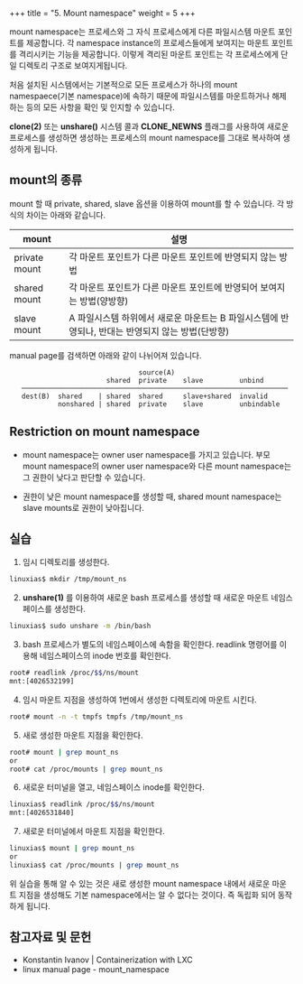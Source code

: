 +++
title = "5. Mount namespace"
weight = 5
+++

mount namespace는 프로세스와 그 자식 프로세스에게 다른 파일시스템 마운트 포인트를 제공합니다. 각 namespace instance의 프로세스들에게 보여지는 마운트 포인트를 격리시키는 기능을 제공합니다. 이렇게 격리된 마운트 포인트는 각 프로세스에게 단일 디렉토리 구조로 보여지게됩니다.

처음 설치된 시스템에서는 기본적으로 모든 프로세스가 하나의 mount namespaece(기본 namespace)에 속하기 때문에 파일시스템를 마운트하거나 해제하는 등의 모든 사항을 확인 및 인지할 수 있습니다.

**clone(2)** 또는 **unshare()** 시스템 콜과 **CLONE_NEWNS** 플래그를 사용하여 새로운 프로세스를 생성하면 생성하는 프로세스의 mount namespace를 그대로 복사하여 생성하게 됩니다.

## mount의 종류
mount 할 때 private, shared, slave 옵션을 이용하여 mount를 할 수 있습니다. 각 방식의 차이는 아래와 같습니다.

|mount|설명|
|---|---|
|private mount| 각 마운트 포인트가 다른 마운트 포인트에 반영되지 않는 방법|
|shared mount| 각 마운트 포인트가 다른 마운트 포인트에 반영되어 보여지는 방법(양방향)|
|slave mount| A 파일시스템 하위에서 새로운 마운트는 B 파일시스템에 반영되나, 반대는 반영되지 않는 방법(단방향)|

manual page를 검색하면 아래와 같이 나뉘어져 있습니다.


                                    source(A)
                            shared  private    slave         unbind
       ──────────────────────────────────────────────────────────────────
       dest(B)  shared    | shared  shared     slave+shared  invalid
                nonshared | shared  private    slave         unbindable

## Restriction on mount namespace

- mount namespace는 owner user namespace를 가지고 있습니다. 부모 mount namespace의 owner user namespace와 다른 mount namespace는 그 권한이 낮다고 판단할 수 있습니다.

- 권한이 낮은 mount namespace를 생성할 때, shared mount namespace는 slave mounts로 권한이 낮아집니다. 


## 실습


1. 임시 디렉토리를 생성한다. 
```bash
linuxias$ mkdir /tmp/mount_ns
```

2. **unshare(1)** 를 이용하여 새로운 bash 프로세스를 생성할 때 새로운 마운트 네임스페이스를 생성한다.
```bash
linuxias$ sudo unshare -m /bin/bash
```

3. bash 프로세스가 별도의 네임스페이스에 속함을 확인한다. readlink 명령어를 이용해 네임스페이스의 inode 번호를 확인한다.
```bash
root# readlink /proc/$$/ns/mount
mnt:[4026532199]
```

4. 임시 마운트 지점을 생성하여 1번에서 생성한 디렉토리에 마운트 시킨다.
```bash
root# mount -n -t tmpfs tmpfs /tmp/mount_ns
```

5. 새로 생성한 마운트 지점을 확인한다.
```bash
root# mount | grep mount_ns
or
root# cat /proc/mounts | grep mount_ns
```

6. 새로운 터미널을 열고, 네임스페이스 inode를 확인한다.
```bash
linuxias$ readlink /proc/$$/ns/mount
mnt:[4026531840]
```

7. 새로운 터미널에서 마운트 지점을 확인한다.
```bash
linuxias$ mount | grep mount_ns
or
linuxias$ cat /proc/mounts | grep mount_ns
```

위 실습을 통해 알 수 있는 것은 새로 생성한 mount namespace 내에서 새로운 마운트 지점을 생성해도 기본 namespace에서는 알 수 없다는 것이다. 즉 독립화 되어 동작하게 됩니다.






## 참고자료 및 문헌
- Konstantin Ivanov | Containerization with LXC
- linux manual page - mount_namespace
